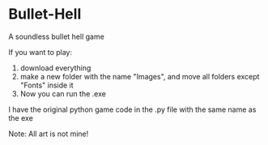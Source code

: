 # Bullet-Hell
A soundless bullet hell game

If you want to play:
1. download everything
2. make a new folder with the name "Images", and move all folders except "Fonts"
inside it
3. Now you can run the .exe

I have the original python game code in the .py file with the same name as the exe

Note: All art is not mine!
